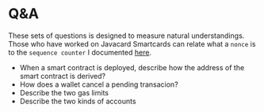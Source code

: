 # Q&A

These sets of questions is designed to measure natural understandings. Those who have worked on Javacard Smartcards can relate what a `nonce` is to 
the `sequence counter` I documented [here](https://ref.gitbook.io/notes/java-card/scp02).

- When a smart contract is deployed, describe how the address of the smart contract is derived?
- How does a wallet cancel a pending transacion?
- Describe the two gas limits
- Describe the two kinds of accounts
